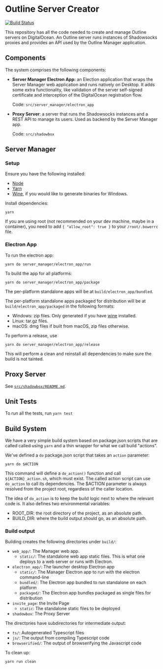 # Outline Server Creator

[![Build Status](https://travis-ci.com/Jigsaw-Code/outline-server.svg?token=HiP4RTme8LSvyrP9kNJq&branch=master)](https://travis-ci.com/Jigsaw-Code/outline-server)

This repository has all the code needed to create and manage Outline servers on DigitalOcean. An Outline server runs
instances of Shadowsocks proxies and provides an API used by the Outline Manager application.


## Components

The system comprises the following components:

- **Server Manager Electron App:** an Election application that wraps the Server Manager web application and runs
  natively on Desktop. It adds some extra functionality, like validation of the server self-signed certificate and interception of the DigitalOcean registration flow.

  Code: `src/server_manager/electron_app`
- **Proxy Server**: a server that runs the Shadowsocks instances and a REST API to manage its users. Used as backend by the
  Server Manager app.

  Code: `src/shadowbox`

## Server Manager

### Setup

Ensure you have the following installed:
  - [Node](https://nodejs.org/)
  - [Yarn](https://yarnpkg.com/en/docs/install)
  - [Wine](https://www.winehq.org/download), if you would like to generate binaries for Windows.

Install dependencies:
```
yarn
```

If you are using root (not recommended on your dev machine, maybe in a container), you need to add `{ "allow_root": true }` to your `/root/.bowerrc` file.


### Electron App

To run the electron app:
```
yarn do server_manager/electron_app/run
```

To build the app for all platforms:
```
yarn do server_manager/electron_app/package
```

The per-platform standalone apps will be at `build/electron_app/bundled`.

The per-platform standalone apps packaged for distribution will be at
`build/electron_app/packaged` in the following formats:

- Windows: zip files. Only generated if you have [wine](https://www.winehq.org/download) installed.
- Linux: tar.gz files.
- macOS: dmg files if built from macOS, zip files otherwise.

To perform a release, use
```
yarn do server_manager/electron_app/release
```

This will perform a clean and reinstall all dependencies to make sure the build is not tainted.


## Proxy Server

See [`src/shadowbox/README.md`](src/shadowbox/README.md).

## Unit Tests

To run all the tests, run `yarn test`


## Build System

We have a very simple build system based on package.json scripts that are called called using `yarn`
and a thin wrapper for what we call build "actions".

We've defined a `do` package.json script that takes an `action` parameter:
```shell
yarn do $ACTION
```

This command will define a `do_action()` function and call `${ACTION}_action.sh`, which must exist.
The called action script can use `do_action` to call its dependencies. The $ACTION parameter is
always resolved from the project root, regardless of the caller location.

The idea of `do_action` is to keep the build logic next to where the relevant code is.
It also defines two environmental variables:

- ROOT_DIR: the root directory of the project, as an absolute path.
- BUILD_DIR: where the build output should go, as an absolute path.

### Build output

Building creates the following directories under `build/`:
- `web_app/`: The Manager web app.
  - `static/`: The standalone web app static files. This is what one deploys to a web server or runs with Electron.
- `electron_app/`: The launcher desktop Electron app
  - `static/`: The Manager Electron app to run with the electron command-line
  - `bundled/`: The Electron app bundled to run standalone on each platform
  - `packaged/`: The Electron app bundles packaged as single files for distribution
- `invite_page`: the Invite Page
  - `static`: The standalone static files to be deployed
- `shadowbox`: The Proxy Server

The directories have subdirectories for intermediate output:
- `ts/`: Autogenerated Typescript files
- `js/`: The output from compiling Typescript code
- `browserified/`: The output of browserifying the Javascript code

To clean up:
```
yarn run clean
```
